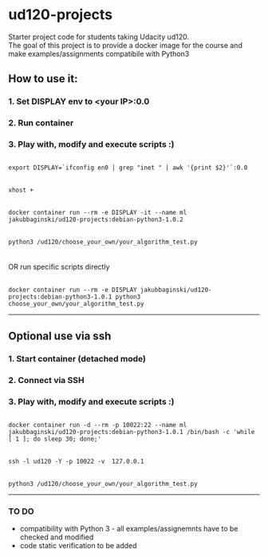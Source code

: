 ud120-projects
==============

Starter project code for students taking Udacity ud120.<br>
The goal of this project is to provide a docker image for the course and make examples/assignments compatibile with Python3<br>

## How to use it:
### 1. Set DISPLAY env to \<your IP\>:0.0
### 2. Run container 
### 3. Play with, modify and execute scripts :)

<code>
export DISPLAY=`ifconfig en0 | grep "inet " | awk '{print $2}'`:0.0
</code><br><code>
xhost +
</code><br><code>
docker container run --rm -e DISPLAY -it --name ml jakubbaginski/ud120-projects:debian-python3-1.0.2
</code><br><code>
python3 /ud120/choose_your_own/your_algorithm_test.py
</code>
<br>
<br>
OR run specific scripts directly
<br><br>
<code>
docker container run --rm -e DISPLAY jakubbaginski/ud120-projects:debian-python3-1.0.1 python3 choose_your_own/your_algorithm_test.py
</code>

------------------------------------------------------

## Optional use via ssh
### 1. Start container (detached mode)
### 2. Connect via SSH
### 3. Play with, modify and execute scripts :)

<code>
docker container run -d --rm -p 10022:22 --name ml jakubbaginski/ud120-projects:debian-python3-1.0.1 /bin/bash -c 'while [ 1 ]; do sleep 30; done;'
</code><br><code>
ssh -l ud120 -Y -p 10022 -v  127.0.0.1
</code><br><code>
python3 /ud120/choose_your_own/your_algorithm_test.py
</code>

------------------------------------------------------

### TO DO
- compatibility with Python 3 - all examples/assignemnts have to be checked and modified<br>
- code static verification to be added

